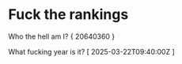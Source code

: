 # Fuck the rankings

Who the hell am I?
{ 20640360 }

What fucking year is it?
[ 2025-03-22T09:40:00Z ]

